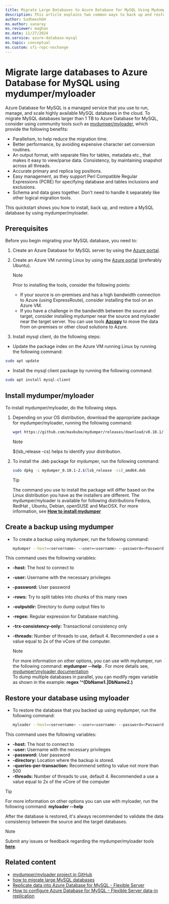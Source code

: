```yaml
---
title: Migrate Large Databases to Azure Database for MySQL Using Mydumper/myloader
description: This article explains two common ways to back up and restore databases in your Azure Database for MySQL, using tool mydumper/myloader
author: SudheeshGH
ms.author: sunaray
ms.reviewer: maghan
ms.date: 11/27/2024
ms.service: azure-database-mysql
ms.topic: conceptual
ms.custom: sfi-ropc-nochange
---
```


# Migrate large databases to Azure Database for MySQL using mydumper/myloader

Azure Database for MySQL is a managed service that you use to run, manage, and scale highly available MySQL databases in the cloud. To migrate MySQL databases larger than 1 TB to Azure Database for MySQL, consider using community tools such as [mydumper/myloader](https://centminmod.com/mydumper.html), which provide the following benefits:

- Parallelism, to help reduce the migration time.
- Better performance, by avoiding expensive character set conversion routines.
- An output format, with separate files for tables, metadata etc., that makes it easy to view/parse data. Consistency, by maintaining snapshot across all threads.
- Accurate primary and replica log positions.
- Easy management, as they support Perl Compatible Regular Expressions (PCRE) for specifying database and tables inclusions and exclusions.
- Schema and data goes together. Don't need to handle it separately like other logical migration tools.

This quickstart shows you how to install, back up, and restore a MySQL database by using mydumper/myloader.

## Prerequisites

Before you begin migrating your MySQL database, you need to:

1. Create an Azure Database for MySQL server by using the [Azure portal](../flexible-server/quickstart-create-server-portal.md).

1. Create an Azure VM running Linux by using the [Azure portal](/azure/virtual-machines/linux/quick-create-portal) (preferably Ubuntu).
    > [!NOTE]  
    > Prior to installing the tools, consider the following points:
    >  
    > * If your source is on-premises and has a high bandwidth connection to Azure (using ExpressRoute), consider installing the tool on an Azure VM.<br>
    > * If you have a challenge in the bandwidth between the source and target, consider installing mydumper near the source and myloader near the target server. You can use tools **[Azcopy](/azure/storage/common/storage-use-azcopy-v10)** to move the data from on-premises or other cloud solutions to Azure.

1. Install mysql client, do the following steps:

- Update the package index on the Azure VM running Linux by running the following command:

```bash
sudo apt update
```
- Install the mysql client package by running the following command:

```bash
sudo apt install mysql-client
```

## Install mydumper/myloader

To install mydumper/myloader, do the following steps.

1. Depending on your OS distribution, download the appropriate package for mydumper/myloader, running the following command:

    ```bash
    wget https://github.com/maxbube/mydumper/releases/download/v0.10.1/mydumper_0.10.1-2.$(lsb_release -cs)_amd64.deb
    ```

    > [!NOTE]  
    > $(lsb_release -cs) helps to identify your distribution.

1. To install the .deb package for mydumper, run the following command:

    ```bash
    sudo dpkg -i mydumper_0.10.1-2.$(lsb_release -cs)_amd64.deb
    ```

    > [!TIP]  
    > The command you use to install the package will differ based on the Linux distribution you have as the installers are different. The mydumper/myloader is available for following distributions Fedora, RedHat , Ubuntu, Debian, openSUSE and MacOSX. For more information, see **[How to install mydumper](https://github.com/maxbube/mydumper#how-to-install-mydumpermyloader)**

## Create a backup using mydumper

- To create a backup using mydumper, run the following command:

    ```bash
    mydumper --host=<servername> --user=<username> --password=<Password> --outputdir=./backup --rows=100000 --compress --build-empty-files --threads=16 --compress-protocol --trx-consistency-only --ssl  --regex '^(<Db_name>\.)' -L mydumper-logs.txt
    ```

This command uses the following variables:

- **-host:** The host to connect to
- **-user:** Username with the necessary privileges
- **-password:** User password
- **-rows:** Try to split tables into chunks of this many rows
- **-outputdir:** Directory to dump output files to
- **-regex:** Regular expression for Database matching.
- **-trx-consistency-only:** Transactional consistency only
- **-threads:** Number of threads to use, default 4. Recommended a use a value equal to 2x of the vCore of the computer.

    > [!NOTE]  
    > For more information on other options, you can use with mydumper, run the following command:
    **mydumper --help** . For more details see, [mydumper\myloader documentation](https://centminmod.com/mydumper.html)<br>
    > To dump multiple databases in parallel, you can modify regex variable as shown in the example: **regex '^(DbName1\.|DbName2\.)**

## Restore your database using myloader

- To restore the database that you backed up using mydumper, run the following command:

    ```bash
    myloader --host=<servername> --user=<username> --password=<Password> --directory=./backup --queries-per-transaction=500 --threads=16 --compress-protocol --ssl --verbose=3 -e 2>myloader-logs.txt
    ```

This command uses the following variables:

- **-host:** The host to connect to
- **-user:** Username with the necessary privileges
- **-password:** User password
- **-directory:** Location where the backup is stored.
- **-queries-per-transaction:** Recommend setting to value not more than 500
- **-threads:** Number of threads to use, default 4. Recommended a use a value equal to 2x of the vCore of the computer

> [!TIP]  
> For more information on other options you can use with myloader, run the following command:
**myloader --help**

After the database is restored, it's always recommended to validate the data consistency between the source and the target databases.

> [!NOTE]  
> Submit any issues or feedback regarding the mydumper/myloader tools **[here](https://github.com/maxbube/mydumper/issues)**.

## Related content

- [mydumper/myloader project in GitHub](https://github.com/maxbube/mydumper)
- [how to migrate large MySQL databases](https://techcommunity.microsoft.com/blog/adformysql/best-practices-for-migrating-large-databases-to-azure-database-for-mysql/1362699)
- [Replicate data into Azure Database for MySQL - Flexible Server](../flexible-server/concepts-data-in-replication.md)
- [How to configure Azure Database for MySQL - Flexible Server data-in replication](../flexible-server/how-to-data-in-replication.md)
